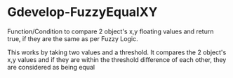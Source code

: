 # Gdevelop-FuzzyEqualXY
Function/Condition to compare 2 object's x,y floating values and return true, if they are the same as per Fuzzy Logic.

This works by taking two values and a threshold. 
It compares the 2 object's x,y values and if they are within the threshold difference of each other, 
they are considered as being equal
